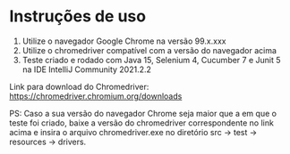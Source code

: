 # Instruções de uso
1. Utilize o navegador Google Chrome na versão 99.x.xxx
2. Utilize o chromedriver compatível com a versão do navegador acima
3. Teste criado e rodado com Java 15, Selenium 4, Cucumber 7 e Junit 5 na IDE IntelliJ Community 2021.2.2

Link para download do Chromedriver: https://chromedriver.chromium.org/downloads

PS: Caso a sua versão do navegador Chrome seja maior que a em que o teste foi criado, 
baixe a versão do chromedriver correspondente no link acima e insira o arquivo chromedriver.exe no diretório 
src -> test -> resources -> drivers.